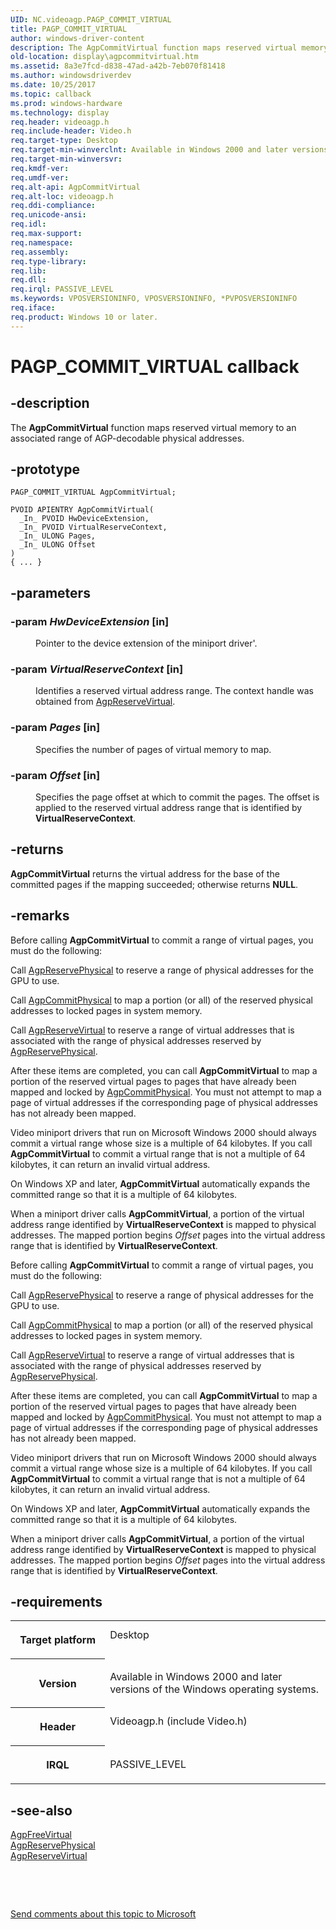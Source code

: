 ```yaml
---
UID: NC.videoagp.PAGP_COMMIT_VIRTUAL
title: PAGP_COMMIT_VIRTUAL
author: windows-driver-content
description: The AgpCommitVirtual function maps reserved virtual memory to an associated range of AGP-decodable physical addresses.
old-location: display\agpcommitvirtual.htm
ms.assetid: 8a3e7fcd-d838-47ad-a42b-7eb070f81418
ms.author: windowsdriverdev
ms.date: 10/25/2017
ms.topic: callback
ms.prod: windows-hardware
ms.technology: display
req.header: videoagp.h
req.include-header: Video.h
req.target-type: Desktop
req.target-min-winverclnt: Available in Windows 2000 and later versions of the Windows operating systems.
req.target-min-winversvr: 
req.kmdf-ver: 
req.umdf-ver: 
req.alt-api: AgpCommitVirtual
req.alt-loc: videoagp.h
req.ddi-compliance: 
req.unicode-ansi: 
req.idl: 
req.max-support: 
req.namespace: 
req.assembly: 
req.type-library: 
req.lib: 
req.dll: 
req.irql: PASSIVE_LEVEL
ms.keywords: VPOSVERSIONINFO, VPOSVERSIONINFO, *PVPOSVERSIONINFO
req.iface: 
req.product: Windows 10 or later.
---
```


# PAGP_COMMIT_VIRTUAL callback



## -description
<p>The <b>AgpCommitVirtual</b> function maps reserved virtual memory to an associated range of AGP-decodable physical addresses.</p>


## -prototype

````
PAGP_COMMIT_VIRTUAL AgpCommitVirtual;

PVOID APIENTRY AgpCommitVirtual(
  _In_ PVOID HwDeviceExtension,
  _In_ PVOID VirtualReserveContext,
  _In_ ULONG Pages,
  _In_ ULONG Offset
)
{ ... }
````


## -parameters
<dl>

### -param <i>HwDeviceExtension</i> [in]

<dd>
<p>Pointer to the device extension of the miniport driver'.</p>
</dd>

### -param <i>VirtualReserveContext</i> [in]

<dd>
<p>Identifies a reserved virtual address range. The context handle was obtained from <a href="https://msdn.microsoft.com/966dfc6c-6830-4872-b411-2801e3a4b753">AgpReserveVirtual</a>.</p>
</dd>

### -param <i>Pages</i> [in]

<dd>
<p>Specifies the number of pages of virtual memory to map.</p>
</dd>

### -param <i>Offset</i> [in]

<dd>
<p>Specifies the page offset at which to commit the pages. The offset is applied to the reserved virtual address range that is identified by <b>VirtualReserveContext</b>.</p>
</dd>
</dl>

## -returns
<p><b>AgpCommitVirtual</b> returns the virtual address for the base of the committed pages if the mapping succeeded; otherwise returns <b>NULL</b>.</p>

## -remarks
<p>Before calling <b>AgpCommitVirtual</b> to commit a range of virtual pages, you must do the following:</p>

<p>Call <a href="https://msdn.microsoft.com/b3e21c94-acd5-4767-8ba5-70b2dcfb2aaa">AgpReservePhysical</a> to reserve a range of physical addresses for the GPU to use.</p>

<p>Call <a href="https://msdn.microsoft.com/3c3a6936-7435-4a42-99e6-2c048613af23">AgpCommitPhysical</a> to map a portion (or all) of the reserved physical addresses to locked pages in system memory.</p>

<p>Call <a href="https://msdn.microsoft.com/966dfc6c-6830-4872-b411-2801e3a4b753">AgpReserveVirtual</a> to reserve a range of virtual addresses that is associated with the range of physical addresses reserved by <a href="https://msdn.microsoft.com/b3e21c94-acd5-4767-8ba5-70b2dcfb2aaa">AgpReservePhysical</a>.</p>

<p>After these items are completed, you can call <b>AgpCommitVirtual</b> to map a portion of the reserved virtual pages to pages that have already been mapped and locked by <a href="https://msdn.microsoft.com/3c3a6936-7435-4a42-99e6-2c048613af23">AgpCommitPhysical</a>. You must not attempt to map a page of virtual addresses if the corresponding page of physical addresses has not already been mapped.</p>

<p>Video miniport drivers that run on Microsoft Windows 2000 should always commit a virtual range whose size is a multiple of 64 kilobytes. If you call <b>AgpCommitVirtual</b> to commit a virtual range that is not a multiple of 64 kilobytes, it can return an invalid virtual address.</p>

<p>On Windows XP and later, <b>AgpCommitVirtual</b> automatically expands the committed range so that it is a multiple of 64 kilobytes.</p>

<p>When a miniport driver calls <b>AgpCommitVirtual</b>, a portion of the virtual address range identified by <b>VirtualReserveContext</b> is mapped to physical addresses. The mapped portion begins <i>Offset</i> pages into the virtual address range that is identified by <b>VirtualReserveContext</b>.</p>

<p>Before calling <b>AgpCommitVirtual</b> to commit a range of virtual pages, you must do the following:</p>

<p>Call <a href="https://msdn.microsoft.com/b3e21c94-acd5-4767-8ba5-70b2dcfb2aaa">AgpReservePhysical</a> to reserve a range of physical addresses for the GPU to use.</p>

<p>Call <a href="https://msdn.microsoft.com/3c3a6936-7435-4a42-99e6-2c048613af23">AgpCommitPhysical</a> to map a portion (or all) of the reserved physical addresses to locked pages in system memory.</p>

<p>Call <a href="https://msdn.microsoft.com/966dfc6c-6830-4872-b411-2801e3a4b753">AgpReserveVirtual</a> to reserve a range of virtual addresses that is associated with the range of physical addresses reserved by <a href="https://msdn.microsoft.com/b3e21c94-acd5-4767-8ba5-70b2dcfb2aaa">AgpReservePhysical</a>.</p>

<p>After these items are completed, you can call <b>AgpCommitVirtual</b> to map a portion of the reserved virtual pages to pages that have already been mapped and locked by <a href="https://msdn.microsoft.com/3c3a6936-7435-4a42-99e6-2c048613af23">AgpCommitPhysical</a>. You must not attempt to map a page of virtual addresses if the corresponding page of physical addresses has not already been mapped.</p>

<p>Video miniport drivers that run on Microsoft Windows 2000 should always commit a virtual range whose size is a multiple of 64 kilobytes. If you call <b>AgpCommitVirtual</b> to commit a virtual range that is not a multiple of 64 kilobytes, it can return an invalid virtual address.</p>

<p>On Windows XP and later, <b>AgpCommitVirtual</b> automatically expands the committed range so that it is a multiple of 64 kilobytes.</p>

<p>When a miniport driver calls <b>AgpCommitVirtual</b>, a portion of the virtual address range identified by <b>VirtualReserveContext</b> is mapped to physical addresses. The mapped portion begins <i>Offset</i> pages into the virtual address range that is identified by <b>VirtualReserveContext</b>.</p>

## -requirements
<table>
<tr>
<th width="30%">
<p>Target platform</p>
</th>
<td width="70%">
<dl>
<dt>Desktop</dt>
</dl>
</td>
</tr>
<tr>
<th width="30%">
<p>Version</p>
</th>
<td width="70%">
<p>Available in Windows 2000 and later versions of the Windows operating systems.</p>
</td>
</tr>
<tr>
<th width="30%">
<p>Header</p>
</th>
<td width="70%">
<dl>
<dt>Videoagp.h (include Video.h)</dt>
</dl>
</td>
</tr>
<tr>
<th width="30%">
<p>IRQL</p>
</th>
<td width="70%">
<p>PASSIVE_LEVEL</p>
</td>
</tr>
</table>

## -see-also
<dl>
<dt>
<a href="https://msdn.microsoft.com/a6f689ab-8cf1-4207-af2b-30957500c190">AgpFreeVirtual</a>
</dt>
<dt>
<a href="https://msdn.microsoft.com/b3e21c94-acd5-4767-8ba5-70b2dcfb2aaa">AgpReservePhysical</a>
</dt>
<dt>
<a href="https://msdn.microsoft.com/966dfc6c-6830-4872-b411-2801e3a4b753">AgpReserveVirtual</a>
</dt>
</dl>
<p> </p>
<p> </p>
<p><a href="mailto:wsddocfb@microsoft.com?subject=Documentation%20feedback [display\display]:%20PAGP_COMMIT_VIRTUAL callback function%20 RELEASE:%20(10/25/2017)&amp;body=%0A%0APRIVACY STATEMENT%0A%0AWe use your feedback to improve the documentation. We don't use your email address for any other purpose, and we'll remove your email address from our system after the issue that you're reporting is fixed. While we're working to fix this issue, we might send you an email message to ask for more info. Later, we might also send you an email message to let you know that we've addressed your feedback.%0A%0AFor more info about Microsoft's privacy policy, see http://privacy.microsoft.com/en-us/default.aspx." title="Send comments about this topic to Microsoft">Send comments about this topic to Microsoft</a></p>
